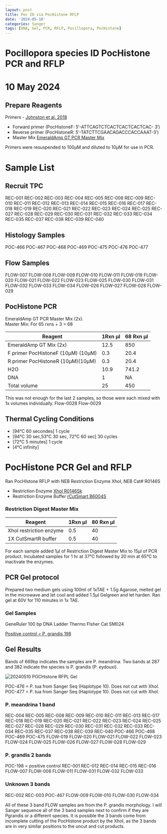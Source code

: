 ```yaml
---
layout: post
title: Poc ID via PocHistone RFLP 
date: '2024-05-10'
categories: Sanger
tags: [DNA, Gel, PCR, RFLP, Pocillopora, PocHistone]
---
```


# Pocillopora species ID PocHistone PCR and RFLP

# 10 May 2024

## Prepare Reagents
Primers - [Johnston et al. 2018](https://peerj.com/articles/4355/)   
- Forward primer (PocHistoneF: 5′-ATTCAGTCTCACTCACTCACTCAC- 3′)    
- Reverse primer (PocHistoneR: 5′-TATCTTCGAACAGACCCACCAAAT-3′)  
- Master Mix [EmeraldAmp GT PCR Master Mix](https://github.com/hputnam/Putnam_Lab_Notebook/blob/master/images/TaKaRa_Emerald_RR320A_DS.pdf)

Primers were resuspended to 100µM and diluted to 10µM for use in PCR. 

# Sample List

## Recruit TPC
REC-001
REC-002
REC-003
REC-004
REC-005
REC-008
REC-009
REC-010
REC-011
REC-012
REC-013
REC-014
REC-015
REC-016
REC-017
REC-018
REC-019
REC-020
REC-021
REC-022
REC-023
REC-024
REC-025
REC-027
REC-028
REC-029
REC-030
REC-031
REC-032
REC-033
REC-034
REC-035
REC-037
REC-038
REC-039
REC-040

## Histology Samples
POC-466
POC-467
POC-468
POC-469
POC-475
POC-476
POC-477

## Flow Samples
FLOW-007
FLOW-008
FLOW-009
FLOW-010
FLOW-011
FLOW-019
FLOW-020
FLOW-021
FLOW-022
FLOW-023
FLOW-025
FLOW-030
FLOW-031
FLOW-032
FLOW-033
FLOW-034
FLOW-026
FLOW-027
FLOW-028
FLOW-029


## PocHistone PCR
EmeraldAmp GT PCR Master Mix (2x).  
Master Mix: For 65 rxns + 3 = 68 

Reagent | 1Rxn µl | 68 Rxn µl |  
---|---|---|
EmeraldAmp GT Mix (2x)             | 12.5| 850|
F primer PocHistoneF (10µM) (10µM) |	0.3	 |20.4
R primer PocHistoneR (10µM)(10µM)  |	0.3	 |20.4
H2O			                         |10.9 |741.2
DNA		                            |1	 | NA
Total volume 		                  |25	 |450

This was not enough for the last 2 samples, so those were each mixed with 1x volumes individually.
Flow-0028
Flow-0029

## Thermal Cycling Conditions 
- [94°C 60 secondes] 1 cycle
- [94°C 30 sec,53°C 30 sec, 72°C 60 sec] 30 cycles
- [72°C 5 minutes] 1 cycle
- [4°C infinity]



# PocHistone PCR Gel and RFLP 
Ran PocHIstone RFLP with NEB Restriction Enzyme XhoI, NEB Cat# R0146S 
- Restriction Enzyme [XhoI R0146Sk](https://github.com/hputnam/Putnam_Lab_Notebook/blob/master/images/XhoI%20_%20NEB_R0146S.pdf)    
- Restriction Enzyme Buffer [rCutSmart B6004S](https://github.com/hputnam/Putnam_Lab_Notebook/blob/master/images/rCutSmart_Buffer%20_%20NEB_B6004S.pdf)    	

### Restriction Digest Master Mix
Reagent	|1Rxn µl	|80 Rxn µl   
---|---|---      
XhoI restriction enzyme |	0.5	|40   
1X CutSmartR buffer 	|0.5|	40   

For each sample added 1µl of Restriction Digest Master Mix to 15µl of PCR product.
Incubated samples for 1 hr at 37°C followed by 20 min at 65°C to inactivate the enzymes. 


## PCR Gel protocol
Prepared two medium gels using 100ml of 1xTAE + 1.5g Agarose, melted gel  in the microwave and let cool and added 1.5µl Gelgreen and let harden. Ran gel at 60V for 110 minutes in 1x TAE.


### Gel Samples

GeneRuler 100 bp DNA Ladder Thermo FIsher Cat SM024

[Positive control = P. grandis 198](https://github.com/hputnam/Putnam_Lab_Notebook/blob/master/images/20230816_PocHistone_PCR_RFLP.jpg?raw=true)

## Gel Results
Bands of 669bp indicates the samples are P. meandrina. Two bands at 287 and 382 indicate the species is P. grandis (P. eydouxi).

![20240510 POCHistone RFPL Gel](https://github.com/hputnam/Putnam_Lab_Notebook/blob/master/images/20240510_POCHistone_RFLP_Gel.png?raw=true)

POC-476 = P. tua from Sanger Seq (Haplotype 10). Does not cut with XhoI.   
POC-477 = P. tua from Sanger Seq (Haplotype 10). Does not cut with XhoI.   

### P. meandrina 1 band   
REC-004
REC-005
REC-008
REC-009
REC-010
REC-011
REC-013
REC-017
REC-018
REC-019
REC-020
REC-021
REC-022
REC-023
REC-024
REC-025
REC-027
REC-028
REC-029
REC-030
REC-031
REC-032
REC-033
REC-034
REC-035
REC-037
REC-038
REC-039
REC-040
POC-466
POC-468
POC-469
POC-475
FLOW-019
FLOW-020
FLOW-021
FLOW-022
FLOW-023
FLOW-024
FLOW-025
FLOW-026
FLOW-027
FLOW-028
FLOW-029

### P. grandis 2 bands
POC-198 = positive control
REC-001
REC-012
REC-014
REC-015
REC-016
FLOW-007
FLOW-008
FLOW-011
FLOW-031
FLOW-032
FLOW-033

### Unknown 3 bands
REC-002
REC-003
POC-467
FLOW-009
FLOW-010
FLOW-030
FLOW-034

All of these 3 band FLOW samples are from the P. grandis morphology. I will Sanger sequence all of the 3 band samples next to confirm if they are Pgrandis or a different species. It is possible the 3 bands come from incomplete cutting of the PocHistone product by the XhoI, as the 3 bands are in very similar positions to the uncut and cut products.
